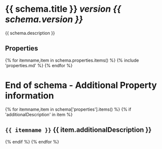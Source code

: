 # {{ schema.title }} _version {{ schema.version }}_

{{ schema.description }}

## Properties

{% for itemname,item in schema.properties.items() %}
{% include 'properties.md' %}
{% endfor %}


# End of schema - Additional Property information 

{% for itemname,item in schema['properties'].items() %}
{% if 'additionalDescription' in item %}
## `{{ itemname }}` {{ item.additionalDescription }}
{% endif %}
{% endfor %}